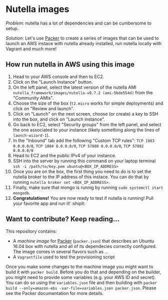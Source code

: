 # Nutella images

*Problem*: nutella has a lot of dependencies and can be cumbersome to setup.

*Solution*: Let's use [Packer](https://packer.io) to create a series of images that can be used to launch an AWS instace with nutella already installed, run nutella locally with Vagrant and much more!


## How run nutella in AWS using this image
1. Head to your AWS console and then to EC2.
1. Click on the "Launch Instance" button.
1. On the left panel, select the latest version of the nutella AMI `nutella_framework/images/nutella-v0.7.2 (ami-5bde554d)` from the "Community AMIs". 
1. Choose the size of the box (`t2.micro` works for simple deployments) and click on "Review and launch".
1. Click on "Launch" on the next screen, choose (or create) a key to SSH into the box, and click on "Launch instance".
1. Go back to EC2, select "Security groups" from the left panel, and select the one associated to your instance (likely something along the lines of `launch-wizard-1`).
1. In the "Inbound" tab add the following "Custom TCP rules": `TCP 1883 0.0.0.0/0`, `TCP 1884 0.0.0.0/0`, `TCP 57880 0.0.0.0/0`, `TCP 57882 0.0.0.0/0`
1. Head to EC2 and the public IPv4 of your instance.
1. SSH into the server by running this command on your laptop terminal `ssh -i /path/to/key.pem ubuntu@<BOX_IP_ADDRESS>`
1. Once you are on the box, the first thing you need to do is to set the nutella broker to the IP address of this instace. You can do that by running `nutella broker set <BOX_IP_ADDRESS>`.
1. Finally, make sure that mongo is runnig by running `sudo systemctl start mongodb`.
1. **Congratulations!** You are now ready to test if nutella is running! Pull your favorite app and run it! :shipit:


## Want to contribute? Keep reading...
This repository contains:
- A _machine image_ for [Packer](https://packer.io) (`packer.json`) that describes an Ubuntu 16.04 box with nutella and all of its dependecies correctly configured. The image comes in several flavors such as ...
- A `Vagrantfile` used to test the provisioning script

Once you make some changes to the machine image you might want to build it with `packer build`. Before you do that and depending on the builder, you might need to provide some variables (e.g. your AWS ID and secret). You can do so using the `variables.json` file and then building with `packer build --only=amazon-ebs -var-file=variables.json packer.json`. Please see the Packer documentation for more details.
